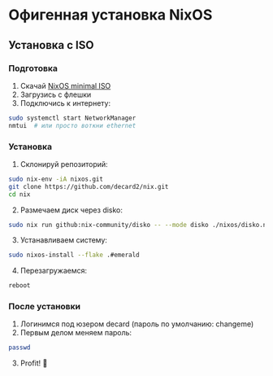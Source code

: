 # Офигенная установка NixOS

## Установка с ISO

### Подготовка
1. Скачай [NixOS minimal ISO](https://nixos.org/download#nixos-iso)
2. Загрузись с флешки
3. Подключись к интернету:
```bash
sudo systemctl start NetworkManager
nmtui  # или просто воткни ethernet
```

### Установка

1. Склонируй репозиторий:
```bash
sudo nix-env -iA nixos.git
git clone https://github.com/decard2/nix.git
cd nix
```

2. Размечаем диск через disko:
```bash
sudo nix run github:nix-community/disko -- --mode disko ./nixos/disko.nix
```

3. Устанавливаем систему:
```bash
sudo nixos-install --flake .#emerald
```

4. Перезагружаемся:
```bash
reboot
```

### После установки

1. Логинимся под юзером decard (пароль по умолчанию: changeme)
2. Первым делом меняем пароль:
```bash
passwd
```
3. Profit! 🎉
